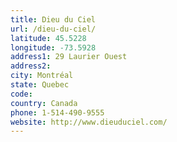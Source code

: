 ```yaml
---
title: Dieu du Ciel
url: /dieu-du-ciel/
latitude: 45.5228
longitude: -73.5928
address1: 29 Laurier Ouest
address2: 
city: Montréal
state: Quebec
code: 
country: Canada
phone: 1-514-490-9555
website: http://www.dieuduciel.com/
---
```


